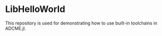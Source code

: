# LibHelloWorld

This repository is used for demonstrating how to use built-in toolchains in ADCME.jl. 
